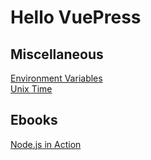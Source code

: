 # Hello VuePress

## Miscellaneous

[Environment Variables](/misc/environment-variables.md)  
[Unix Time](/misc/unix-time.md)

## Ebooks

[Node.js in Action](/ebooks/nodejs-in-action.md)
